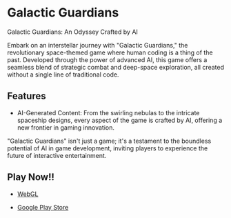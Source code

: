 # Galactic Guardians

Galactic Guardians: An Odyssey Crafted by AI

Embark on an interstellar journey with "Galactic Guardians," the revolutionary space-themed game where human coding is a thing of the past. Developed through the power of advanced AI, this game offers a seamless blend of strategic combat and deep-space exploration, all created without a single line of traditional code.

## Features

- AI-Generated Content: From the swirling nebulas to the intricate spaceship designs, every aspect of the game is crafted by AI, offering a new frontier in gaming innovation.

"Galactic Guardians" isn't just a game; it's a testament to the boundless potential of AI in game development, inviting players to experience the future of interactive entertainment.

## Play Now!!

- [WebGL](https://galacticguardians.k-taro56.com)

- [Google Play Store](https://play.google.com/store/apps/details?id=com.ktaro56.GalacticGuardians)

